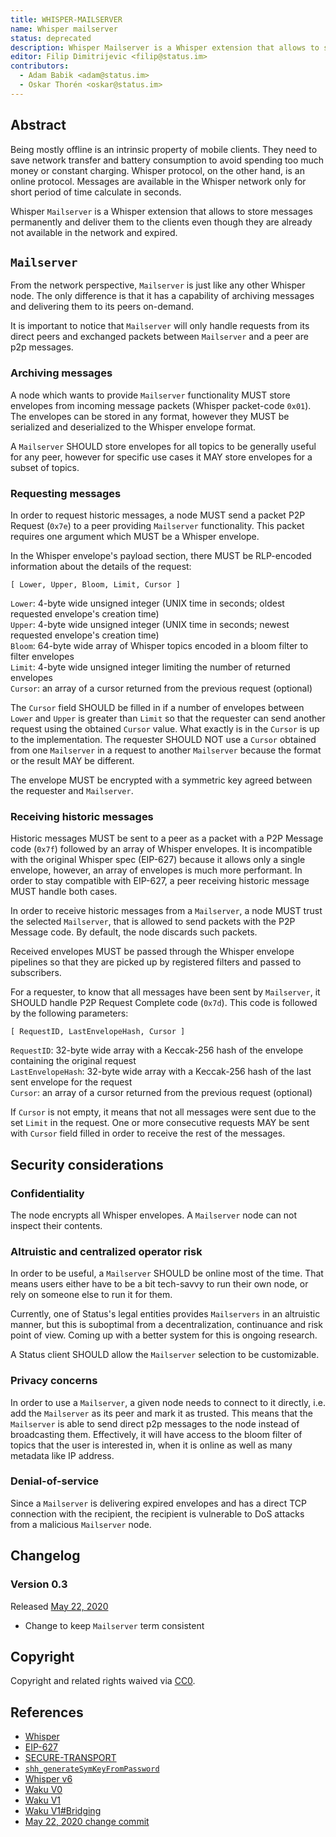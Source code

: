 ```yaml
---
title: WHISPER-MAILSERVER
name: Whisper mailserver
status: deprecated
description: Whisper Mailserver is a Whisper extension that allows to store messages permanently and deliver them to the clients even though they are already not available in the network and expired.
editor: Filip Dimitrijevic <filip@status.im>
contributors:
  - Adam Babik <adam@status.im>
  - Oskar Thorén <oskar@status.im>
---
```


## Abstract

Being mostly offline is an intrinsic property of mobile clients.
They need to save network transfer and battery consumption
to avoid spending too much money or constant charging.
Whisper protocol, on the other hand, is an online protocol.
Messages are available in the Whisper network only for short period of time calculate in seconds.

Whisper `Mailserver` is a Whisper extension that allows to store messages permanently
and deliver them to the clients even though they are already not available in the network and expired.

## `Mailserver`

From the network perspective, `Mailserver` is just like any other Whisper node.
The only difference is that it has a capability of archiving messages and delivering them to its peers on-demand.

It is important to notice that `Mailserver` will only handle requests from its direct peers
and exchanged packets between `Mailserver` and a peer are p2p messages.

### Archiving messages

A node which wants to provide `Mailserver` functionality MUST store envelopes
from incoming message packets (Whisper packet-code `0x01`).
The envelopes can be stored in any format,
however they MUST be serialized and deserialized to the Whisper envelope format.

A `Mailserver` SHOULD store envelopes for all topics to be generally useful for any peer,
however for specific use cases it MAY store envelopes for a subset of topics.

### Requesting messages

In order to request historic messages, a node MUST send a packet P2P Request (`0x7e`) to a peer providing `Mailserver` functionality.
This packet requires one argument which MUST be a Whisper envelope.

In the Whisper envelope's payload section, there MUST be RLP-encoded information about the details of the request:

```golang
[ Lower, Upper, Bloom, Limit, Cursor ]
```

`Lower`: 4-byte wide unsigned integer (UNIX time in seconds; oldest requested envelope's creation time)  
`Upper`: 4-byte wide unsigned integer (UNIX time in seconds; newest requested envelope's creation time)  
`Bloom`: 64-byte wide array of Whisper topics encoded in a bloom filter to filter envelopes  
`Limit`: 4-byte wide unsigned integer limiting the number of returned envelopes  
`Cursor`: an array of a cursor returned from the previous request (optional)

The `Cursor` field SHOULD be filled in
if a number of envelopes between `Lower` and `Upper` is greater than `Limit`
so that the requester can send another request using the obtained `Cursor` value.
What exactly is in the `Cursor` is up to the implementation.
The requester SHOULD NOT use a `Cursor` obtained from one `Mailserver` in a request to another `Mailserver`
because the format or the result MAY be different.

The envelope MUST be encrypted with a symmetric key agreed between the requester and `Mailserver`.

### Receiving historic messages

Historic messages MUST be sent to a peer as a packet with a P2P Message code (`0x7f`)
followed by an array of Whisper envelopes.
It is incompatible with the original Whisper spec (EIP-627) because it allows only a single envelope,
however, an array of envelopes is much more performant.
In order to stay compatible with EIP-627, a peer receiving historic message MUST handle both cases.

In order to receive historic messages from a `Mailserver`, a node MUST trust the selected `Mailserver`,
that is allowed to send packets with the P2P Message code. By default, the node discards such packets.

Received envelopes MUST be passed through the Whisper envelope pipelines
so that they are picked up by registered filters and passed to subscribers.

For a requester, to know that all messages have been sent by `Mailserver`,
it SHOULD handle P2P Request Complete code (`0x7d`). This code is followed by the following parameters:

```golang
[ RequestID, LastEnvelopeHash, Cursor ]
```

`RequestID`: 32-byte wide array with a Keccak-256 hash of the envelope containing the original request  
`LastEnvelopeHash`: 32-byte wide array with a Keccak-256 hash of the last sent envelope for the request  
`Cursor`: an array of a cursor returned from the previous request (optional)

If `Cursor` is not empty, it means that not all messages were sent due to the set `Limit` in the request.
One or more consecutive requests MAY be sent with `Cursor` field filled in order to receive the rest of the messages.

## Security considerations

### Confidentiality

The node encrypts all Whisper envelopes. A `Mailserver` node can not inspect their contents.

### Altruistic and centralized operator risk

In order to be useful, a `Mailserver` SHOULD be online most of the time. That means
users either have to be a bit tech-savvy to run their own node, or rely on someone
else to run it for them.

Currently, one of Status's legal entities provides `Mailservers` in an altruistic manner, but this is
suboptimal from a decentralization, continuance and risk point of view. Coming
up with a better system for this is ongoing research.

A Status client SHOULD allow the `Mailserver` selection to be customizable.

### Privacy concerns

In order to use a `Mailserver`, a given node needs to connect to it directly,
i.e. add the `Mailserver` as its peer and mark it as trusted.
This means that the `Mailserver` is able to send direct p2p messages to the node instead of broadcasting them.
Effectively, it will have access to the bloom filter of topics
that the user is interested in,
when it is online as well as many metadata like IP address.

### Denial-of-service

Since a `Mailserver` is delivering expired envelopes and has a direct TCP connection with the recipient,
the recipient is vulnerable to DoS attacks from a malicious `Mailserver` node.

## Changelog

### Version 0.3

Released [May 22, 2020](https://github.com/status-im/specs/commit/664dd1c9df6ad409e4c007fefc8c8945b8d324e8)

- Change to keep `Mailserver` term consistent

## Copyright

Copyright and related rights waived via [CC0](https://creativecommons.org/publicdomain/zero/1.0/).

## References

- [Whisper](https://eips.ethereum.org/EIPS/eip-627)
- [EIP-627](https://github.com/ethereum/EIPs/blob/master/EIPS/eip-627.md)
- [SECURE-TRANSPORT](https://rfc.vac.dev/status/deprecated/secure-transport)
- [`shh_generateSymKeyFromPassword`](https://github.com/ethereum/go-ethereum/wiki/Whisper-v6-RPC-API#shh_generatesymkeyfrompassword)
- [Whisper v6](https://eips.ethereum.org/EIPS/eip-627)
- [Waku V0](https://rfc.vac.dev/waku/deprecated/5/waku0)
- [Waku V1](https://rfc.vac.dev/waku/standards/legacy/6/waku1)
- [Waku V1#Bridging](https://rfc.vac.dev/waku/standards/legacy/6/waku1/#waku-whisper-bridging)
- [May 22, 2020 change commit](https://github.com/status-im/specs/commit/664dd1c9df6ad409e4c007fefc8c8945b8d324e8)
